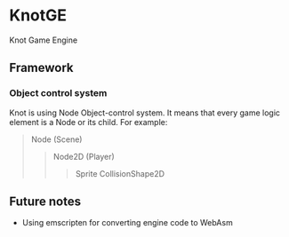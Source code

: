 # KnotGE
Knot Game Engine


## Framework

### Object control system

Knot is using Node Object-control system. It means that every game logic element is a Node or its child.
For example:
> Node (Scene)
> > Node2D (Player)
> > > Sprite
> > > CollisionShape2D


## Future notes
- Using emscripten for converting engine code to WebAsm